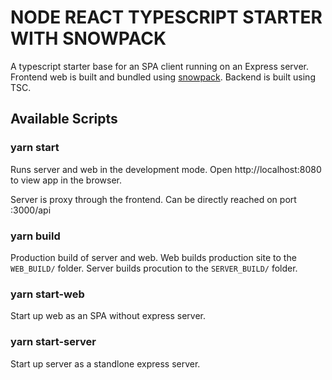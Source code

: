 # NODE REACT TYPESCRIPT STARTER WITH SNOWPACK

A typescript starter base for an SPA client running on an Express server.
Frontend web is built and bundled using [snowpack](https://github.com/snowpackjs/snowpack).
Backend is built using TSC.

## Available Scripts

### yarn start

Runs server and web in the development mode.
Open http://localhost:8080 to view app in the browser.

Server is proxy through the frontend. 
Can be directly reached on port :3000/api 

### yarn build

Production build of server and web.
Web builds production site to the `WEB_BUILD/` folder.
Server builds procution to the `SERVER_BUILD/` folder. 


### yarn start-web

Start up web as an SPA without express server.

### yarn start-server

Start up server as a standlone express server.
